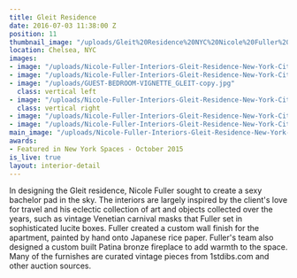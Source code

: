 ```yaml
---
title: Gleit Residence
date: 2016-07-03 11:38:00 Z
position: 11
thumbnail_image: "/uploads/Gleit%20Residence%20NYC%20Nicole%20Fuller%20Interiors.jpg"
location: Chelsea, NYC
images:
- image: "/uploads/Nicole-Fuller-Interiors-Gleit-Residence-New-York-City-apartment-design-living-room-dining-blue-chairs.jpg"
- image: "/uploads/Nicole-Fuller-Interiors-Gleit-Residence-New-York-City-apartment-design-bedroom.jpg"
- image: "/uploads/GUEST-BEDROOM-VIGNETTE_GLEIT-copy.jpg"
  class: vertical left
- image: "/uploads/Nicole-Fuller-Interiors-Gleit-Residence-New-York-City-apartment-design-splatter-wallpaper.jpg"
  class: vertical right
- image: "/uploads/Nicole-Fuller-Interiors-Gleit-Residence-New-York-City-apartment-design-master-bedroom-venetian-masks-leather-tufted-headboard.jpg"
- image: "/uploads/Nicole-Fuller-Interiors-Gleit-Residence-New-York-City-apartment-design-living-room-grey-section-gold-coffee-table.jpg"
main_image: "/uploads/Nicole-Fuller-Interiors-Gleit-Residence-New-York-City-apartment-design-living-room-stripe-swivel-chair.jpg"
awards:
- Featured in New York Spaces - October 2015
is_live: true
layout: interior-detail
---
```


In designing the Gleit residence, Nicole Fuller sought to create a sexy bachelor pad in the sky. The interiors are largely inspired by the client's love for travel and his eclectic collection of art and objects collected over the years, such as vintage Venetian carnival masks that Fuller set in sophisticated lucite boxes. Fuller created a custom wall finish for the apartment, painted by hand onto Japanese rice paper. Fuller's team also designed a custom built Patina bronze fireplace to add warmth to the space. Many of the furnishes are curated vintage pieces from 1stdibs.com and other auction sources.

